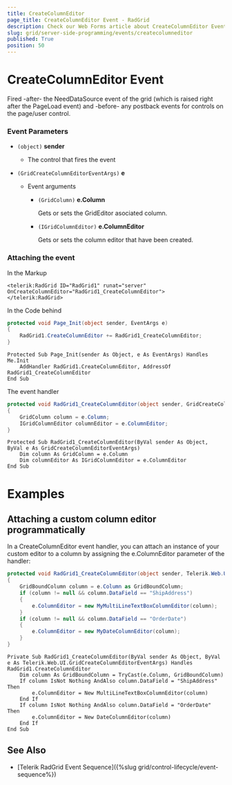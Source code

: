 ```yaml
---
title: CreateColumnEditor
page_title: CreateColumnEditor Event - RadGrid
description: Check our Web Forms article about CreateColumnEditor Event.
slug: grid/server-side-programming/events/createcolumneditor
published: True
position: 50
---
```


# CreateColumnEditor Event

Fired -after- the NeedDataSource event of the grid (which is raised right after the PageLoad event) and -before- any postback events for controls on the page/user control.

### Event Parameters

* `(object)` **sender**

    * The control that fires the event

* `(GridCreateColumnEditorEventArgs)` **e**

    * Event arguments 

        * `(GridColumn)` **e.Column**

            Gets or sets the GridEditor asociated column.

        * `(IGridColumnEditor)` **e.ColumnEditor**

            Gets or sets the column editor that have been created.


### Attaching the event

In the Markup

````ASP.NET
<telerik:RadGrid ID="RadGrid1" runat="server" OnCreateColumnEditor="RadGrid1_CreateColumnEditor">
</telerik:RadGrid>
````

In the Code behind

````C#
protected void Page_Init(object sender, EventArgs e)
{
    RadGrid1.CreateColumnEditor += RadGrid1_CreateColumnEditor;
}
````
````VB
Protected Sub Page_Init(sender As Object, e As EventArgs) Handles Me.Init
    AddHandler RadGrid1.CreateColumnEditor, AddressOf RadGrid1_CreateColumnEditor
End Sub
````

The event handler

````C#
protected void RadGrid1_CreateColumnEditor(object sender, GridCreateColumnEditorEventArgs e)
{
    GridColumn column = e.Column;
    IGridColumnEditor columnEditor = e.ColumnEditor;
}
````
````VB
Protected Sub RadGrid1_CreateColumnEditor(ByVal sender As Object, ByVal e As GridCreateColumnEditorEventArgs)
    Dim column As GridColumn = e.Column
    Dim columnEditor As IGridColumnEditor = e.ColumnEditor
End Sub
````

# Examples

## Attaching a custom column editor programmatically

In a CreateColumnEditor event handler, you can attach an instance of your custom editor to a column by assigning the e.ColumnEditor parameter of the handler:

````C#
protected void RadGrid1_CreateColumnEditor(object sender, Telerik.Web.UI.GridCreateColumnEditorEventArgs e)
{
    GridBoundColumn column = e.Column as GridBoundColumn;
    if (column != null && column.DataField == "ShipAddress")
    {
        e.ColumnEditor = new MyMultiLineTextBoxColumnEditor(column);
    }
    if (column != null && column.DataField == "OrderDate")
    {
        e.ColumnEditor = new MyDateColumnEditor(column);
    }
}
````
````VB
Private Sub RadGrid1_CreateColumnEditor(ByVal sender As Object, ByVal e As Telerik.Web.UI.GridCreateColumnEditorEventArgs) Handles RadGrid1.CreateColumnEditor
    Dim column As GridBoundColumn = TryCast(e.Column, GridBoundColumn)
    If column IsNot Nothing AndAlso column.DataField = "ShipAddress" Then
        e.ColumnEditor = New MultiLineTextBoxColumnEditor(column)
    End If
    If column IsNot Nothing AndAlso column.DataField = "OrderDate" Then
        e.ColumnEditor = New DateColumnEditor(column)
    End If
End Sub
````

## See Also

* [Telerik RadGrid Event Sequence]({%slug grid/control-lifecycle/event-sequence%})
  
